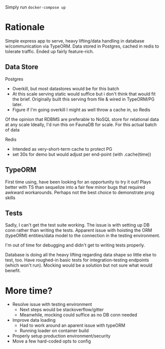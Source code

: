 Simply run `docker-compose up`

# Rationale

Simple express app to serve, heavy lifting/data handling in database w/communication via TypeORM.
Data stored in Postgres, cached in redis to tolerate traffic.
Ended up fairly feature-rich.

## Data Store
Postgres
- Overkill, but most datastores would be for this batch
- At this scale serving static would suffice but i don't think that would fit the brief.
  Originally built this serving from file & wired in TypeORM/PG later.
- Figure if I'm going overkill I might as well throw a cache in, so Redis

Of the opinion that RDBMS are preferable to NoSQL store for relational data at any scale
Ideally, I'd run this on FaunaDB for scale.
For this actual batch of data

Redis
- Intended as very-short-term cache to protect PG
- set 30s for demo but would adjust per end-point (with .cache(time))

## TypeORM
First time using, have been looking for an opportunity to try it out!
Plays better with TS than sequelize into a fair few minor bugs that required awkward workarounds.
Perhaps not the best choice to demonstrate prog skills

## Tests

Sadly, I can't get the test suite working. The issue is with setting up DB conn rather than writing the tests.
Apparent issue with hoisting the ORM (typeORM) entities/data model to the connection in the testing environment.

I'm out of time for debugging and didn't get to writing tests properly.

Database is doing all the heavy lifting regarding data shape so little else to test, too.
Have roughed-in basic tests for integration-testing endpoints (which won't run).
Mocking would be a solution but not sure what would benefit.

# More time?
- Resolve issue with testing environment
  - Next steps would be stackoverflow/gitter
  - Meanwhile, mocking could suffice as no DB conn needed
- Improve data loading
  - Had to work around an aparent issue with typeORM
  - Running loader on container build
- Properly setup production environment/security
- Move a few hard-coded opts to config
